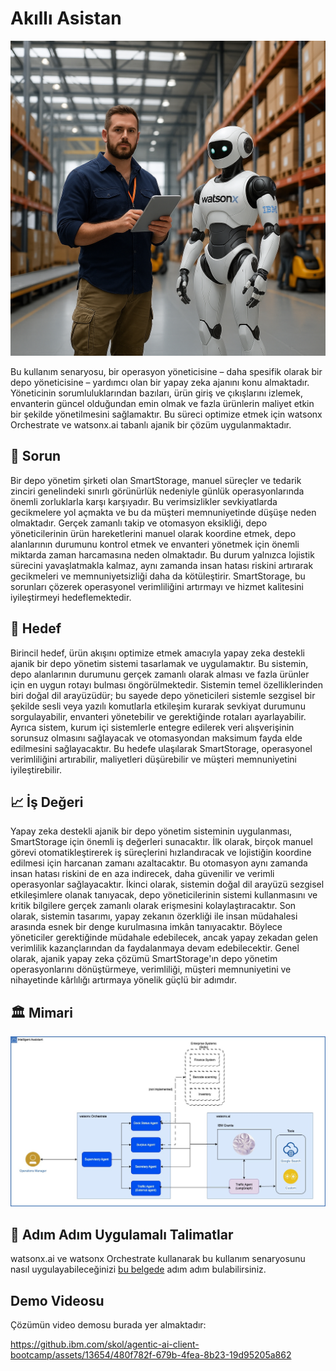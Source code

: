 # Akıllı Asistan 

![alt text](images/320f612f-526e-4bef-ab38-6bd5d8027f40.png)

Bu kullanım senaryosu, bir operasyon yöneticisine – daha spesifik olarak bir depo yöneticisine – yardımcı olan bir yapay zeka ajanını konu almaktadır. Yöneticinin sorumluluklarından bazıları, ürün giriş ve çıkışlarını izlemek, envanterin güncel olduğundan emin olmak ve fazla ürünlerin maliyet etkin bir şekilde yönetilmesini sağlamaktır. Bu süreci optimize etmek için watsonx Orchestrate ve watsonx.ai tabanlı ajanik bir çözüm uygulanmaktadır.

## 🤔 Sorun
Bir depo yönetim şirketi olan SmartStorage, manuel süreçler ve tedarik zinciri genelindeki sınırlı görünürlük nedeniyle günlük operasyonlarında önemli zorluklarla karşı karşıyadır. Bu verimsizlikler sevkiyatlarda gecikmelere yol açmakta ve bu da müşteri memnuniyetinde düşüşe neden olmaktadır. Gerçek zamanlı takip ve otomasyon eksikliği, depo yöneticilerinin ürün hareketlerini manuel olarak koordine etmek, depo alanlarının durumunu kontrol etmek ve envanteri yönetmek için önemli miktarda zaman harcamasına neden olmaktadır. Bu durum yalnızca lojistik sürecini yavaşlatmakla kalmaz, aynı zamanda insan hatası riskini artırarak gecikmeleri ve memnuniyetsizliği daha da kötüleştirir. SmartStorage, bu sorunları çözerek operasyonel verimliliğini artırmayı ve hizmet kalitesini iyileştirmeyi hedeflemektedir.

## 🎯 Hedef
Birincil hedef, ürün akışını optimize etmek amacıyla yapay zeka destekli ajanik bir depo yönetim sistemi tasarlamak ve uygulamaktır. Bu sistemin, depo alanlarının durumunu gerçek zamanlı olarak alması ve fazla ürünler için en uygun rotayı bulması öngörülmektedir. Sistemin temel özelliklerinden biri doğal dil arayüzüdür; bu sayede depo yöneticileri sistemle sezgisel bir şekilde sesli veya yazılı komutlarla etkileşim kurarak sevkiyat durumunu sorgulayabilir, envanteri yönetebilir ve gerektiğinde rotaları ayarlayabilir. Ayrıca sistem, kurum içi sistemlerle entegre edilerek veri alışverişinin sorunsuz olmasını sağlayacak ve otomasyondan maksimum fayda elde edilmesini sağlayacaktır. Bu hedefe ulaşılarak SmartStorage, operasyonel verimliliğini artırabilir, maliyetleri düşürebilir ve müşteri memnuniyetini iyileştirebilir.

## 📈 İş Değeri
Yapay zeka destekli ajanik bir depo yönetim sisteminin uygulanması, SmartStorage için önemli iş değerleri sunacaktır. İlk olarak, birçok manuel görevi otomatikleştirerek iş süreçlerini hızlandıracak ve lojistiğin koordine edilmesi için harcanan zamanı azaltacaktır. Bu otomasyon aynı zamanda insan hatası riskini de en aza indirecek, daha güvenilir ve verimli operasyonlar sağlayacaktır. İkinci olarak, sistemin doğal dil arayüzü sezgisel etkileşimlere olanak tanıyacak, depo yöneticilerinin sistemi kullanmasını ve kritik bilgilere gerçek zamanlı olarak erişmesini kolaylaştıracaktır. Son olarak, sistemin tasarımı, yapay zekanın özerkliği ile insan müdahalesi arasında esnek bir denge kurulmasına imkân tanıyacaktır. Böylece yöneticiler gerektiğinde müdahale edebilecek, ancak yapay zekadan gelen verimlilik kazançlarından da faydalanmaya devam edebilecektir. Genel olarak, ajanik yapay zeka çözümü SmartStorage'ın depo yönetim operasyonlarını dönüştürmeye, verimliliği, müşteri memnuniyetini ve nihayetinde kârlılığı artırmaya yönelik güçlü bir adımdır.

## 🏛️ Mimari
![alt text](images/Intelligent%20Assistant%20Architecture.jpg)

## 📄 Adım Adım Uygulamalı Talimatlar
watsonx.ai ve watsonx Orchestrate kullanarak bu kullanım senaryosunu nasıl uygulayabileceğinizi [bu belgede](./Intelligent%20AI%20Assistant.md) adım adım bulabilirsiniz.

## Demo Videosu
Çözümün video demosu burada yer almaktadır:

https://github.ibm.com/skol/agentic-ai-client-bootcamp/assets/13654/480f782f-679b-4fea-8b23-19d95205a862
